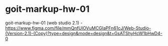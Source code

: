 # goit-markup-hw-01

goit-markup-hw-01 (web studio
2.1) -https://www.figma.com/file/mmQnfUlOVuMCGlaPFn61cJ/Web-Studio-(Version-2.1)-(Copy)?type=design&mode=design&t=GsATShyHcW1bHwD4-0
